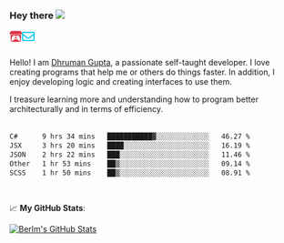 ### Hey there <img src="https://media.giphy.com/media/hvRJCLFzcasrR4ia7z/giphy.gif" width="25px">

<a href="https://itch.io/profile/berlm">
  <img align="left" alt="Berlm's Itch" width="22px" src="/assets/itch-io.svg" />
</a>
<a href="mailto:ceo@berlm.me">
  <img align="left" alt="Email Berlm" width="22px" src="/assets/envelope.svg" />
</a>

<br />  
<br />  
  
Hello! I am [Dhruman Gupta](https://berlm.me/), a passionate self-taught developer. I love creating programs that help me or others do things faster. In addition, I enjoy developing logic and creating interfaces to use them.  

I treasure learning more and understanding how to program better architecturally and in terms of efficiency.  
<br />

<!--START_SECTION:waka-->
```text
C#      9 hrs 34 mins   ███████████▓░░░░░░░░░░░░░   46.27 % 
JSX     3 hrs 20 mins   ████░░░░░░░░░░░░░░░░░░░░░   16.19 % 
JSON    2 hrs 22 mins   ███░░░░░░░░░░░░░░░░░░░░░░   11.46 % 
Other   1 hr 53 mins    ██▒░░░░░░░░░░░░░░░░░░░░░░   09.14 % 
SCSS    1 hr 50 mins    ██▒░░░░░░░░░░░░░░░░░░░░░░   08.91 % 
```
<!--END_SECTION:waka-->
<br />  

📈 **My GitHub Stats**:  

[![Berlm's GitHub Stats](https://github-readme-stats.vercel.app/api?username=dhrumangupta&theme=gotham&show_icons=true&count_private=true)](https://berlm.me)
